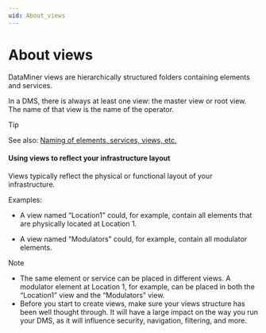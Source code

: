 ```yaml
---
uid: About_views
---
```


# About views

DataMiner views are hierarchically structured folders containing elements and services.

In a DMS, there is always at least one view: the master view or root view. The name of that view is the name of the operator.

> [!TIP]
> See also:
> [Naming of elements, services, views, etc.](xref:NamingConventions#naming-of-elements-services-views-etc)

#### Using views to reflect your infrastructure layout

Views typically reflect the physical or functional layout of your infrastructure.

Examples:

- A view named “Location1” could, for example, contain all elements that are physically located at Location 1.

- A view named “Modulators” could, for example, contain all modulator elements.

> [!NOTE]
> - The same element or service can be placed in different views. A modulator element at Location 1, for example, can be placed in both the “Location1” view and the “Modulators” view.
> - Before you start to create views, make sure your views structure has been well thought through. It will have a large impact on the way you run your DMS, as it will influence security, navigation, filtering, and more.
>
